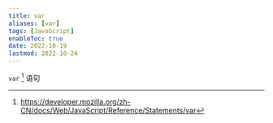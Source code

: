 ```yaml
---
title: var
aliases: [var]
tags: [JavaScript]
enableToc: true
date: 2022-10-19
lastmod: 2022-10-24
---
```


`var` [^1] 语句

[^1]: <https://developer.mozilla.org/zh-CN/docs/Web/JavaScript/Reference/Statements/var>
